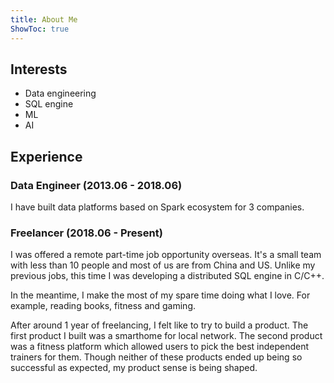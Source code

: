 ```yaml
---
title: About Me
ShowToc: true
---
```


## Interests

- Data engineering
- SQL engine
- ML
- AI

## Experience

### Data Engineer (2013.06 - 2018.06)

I have built data platforms based on Spark ecosystem for 3 companies.

### Freelancer (2018.06 - Present)

I was offered a remote part-time job opportunity overseas. It's a small team with less than 10 people and most of us are from China and US. Unlike my previous jobs, this time I was developing a distributed SQL engine in C/C++.

In the meantime, I make the most of my spare time doing what I love. For example, reading books, fitness and gaming.

After around 1 year of freelancing, I felt like to try to build a product. The first product I built was a smarthome for local network. The second product was a fitness platform which allowed users to pick the best independent trainers for them. Though neither of these products ended up being so successful as expected, my product sense is being shaped.
